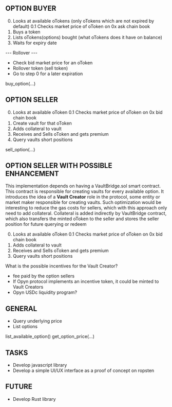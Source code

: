 ## OPTION BUYER
0. Looks at available oTokens (only oTokens which are not expired by default)
0.1 Checks market price of oToken on 0x ask chain book
1. Buys a token
2. Lists oTokens(options) bought (what oTokens does it have on balance)
3. Waits for expiry date


--- Rollover ---
- Check bid market price for an oToken
- Rollover token (sell token)
- Go to step 0 for a later expiration

buy_option(...)

## OPTION SELLER
0. Looks at available oToken
0.1 Checks market price of oToken on 0x bid chain book
1. Create vault for that oToken
2. Adds collateral to vault
3. Receives and Sells oToken and gets premium
4. Query vaults short positions

sell_option(...)

## OPTION SELLER WITH POSSIBLE ENHANCEMENT
This implementation depends on having a VaultBridge.sol smart contract. This contract is responsible for creating vaults for every 
available option. It introduces the idea of a **Vault Creator** role in the protocol, some entity or market maker responsible for creating vaults.
Such optimization would be interesting to reduce the gas costs for sellers, which with this approach only need to add collateral. Collateral is added
indirectly by VaultBridge contract, which also transfers the minted oToken to the seller and stores the seller position for future querying or redeem

0. Looks at available oToken
0.1 Checks market price of oToken on 0x bid chain book
1. Adds collateral to vault
2. Receives and Sells oToken and gets premium
3. Query vaults short positions


What is the possible incentives for the Vault Creator?
- fee paid by the option sellers
- If Opyn protocol implements an incentive token, it could be minted to Vault Creators
- Opyn USDc liquidity program?


## GENERAL
- Query underlying price
- List options

list_available_option()
get_option_price(...)

## TASKS
- Develop javascript library
- Develop a simple UI/UX interface as a proof of concept on ropsten

## FUTURE
- Develop Rust library
